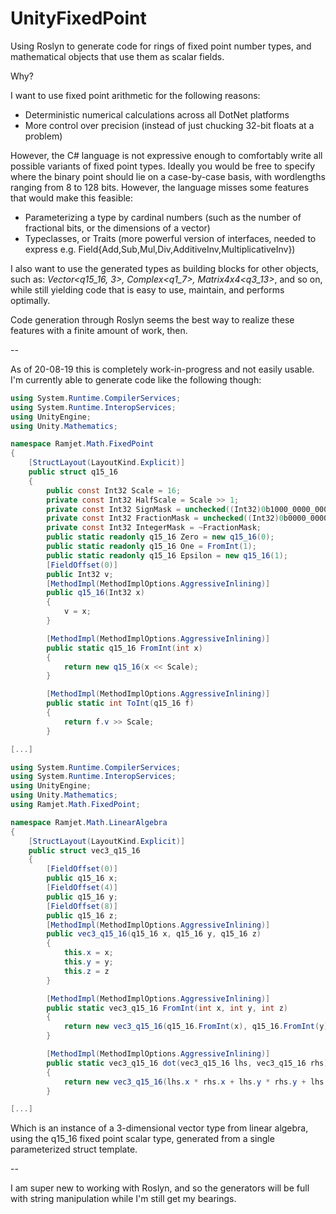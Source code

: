 # UnityFixedPoint
Using Roslyn to generate code for rings of fixed point number types, and mathematical objects that use them as scalar fields.

Why?

I want to use fixed point arithmetic for the following reasons:

- Deterministic numerical calculations across all DotNet platforms
- More control over precision (instead of just chucking 32-bit floats at a problem)

However, the C# language is not expressive enough to comfortably write all possible variants of fixed point types. Ideally you would be free to specify where the binary point should lie on a case-by-case basis, with wordlengths ranging from 8 to 128 bits. However, the language misses some features that would make this feasible:

- Parameterizing a type by cardinal numbers (such as the number of fractional bits, or the dimensions of a vector)
- Typeclasses, or Traits (more powerful version of interfaces, needed to express e.g. Field{Add,Sub,Mul,Div,AdditiveInv,MultiplicativeInv})

I also want to use the generated types as building blocks for other objects, such as: *Vector<q15_16, 3>, Complex<q1_7>, Matrix4x4<q3_13>*, and so on, while still yielding code that is easy to use, maintain, and performs optimally.

Code generation through Roslyn seems the best way to realize these features with a finite amount of work, then.

--

As of 20-08-19 this is completely work-in-progress and not easily usable. I'm currently able to generate code like the following though:

```csharp
using System.Runtime.CompilerServices;
using System.Runtime.InteropServices;
using UnityEngine;
using Unity.Mathematics;

namespace Ramjet.Math.FixedPoint
{
    [StructLayout(LayoutKind.Explicit)]
    public struct q15_16
    {
        public const Int32 Scale = 16;
        private const Int32 HalfScale = Scale >> 1;
        private const Int32 SignMask = unchecked((Int32)0b1000_0000_0000_0000_0000_0000_0000_0000);
        private const Int32 FractionMask = unchecked((Int32)0b0000_0000_0000_0000_1111_1111_1111_1111);
        private const Int32 IntegerMask = ~FractionMask;
        public static readonly q15_16 Zero = new q15_16(0);
        public static readonly q15_16 One = FromInt(1);
        public static readonly q15_16 Epsilon = new q15_16(1);
        [FieldOffset(0)]
        public Int32 v;
        [MethodImpl(MethodImplOptions.AggressiveInlining)]
        public q15_16(Int32 x)
        {
            v = x;
        }

        [MethodImpl(MethodImplOptions.AggressiveInlining)]
        public static q15_16 FromInt(int x)
        {
            return new q15_16(x << Scale);
        }

        [MethodImpl(MethodImplOptions.AggressiveInlining)]
        public static int ToInt(q15_16 f)
        {
            return f.v >> Scale;
        }

[...]

using System.Runtime.CompilerServices;
using System.Runtime.InteropServices;
using UnityEngine;
using Unity.Mathematics;
using Ramjet.Math.FixedPoint;

namespace Ramjet.Math.LinearAlgebra
{
    [StructLayout(LayoutKind.Explicit)]
    public struct vec3_q15_16
    {
        [FieldOffset(0)]
        public q15_16 x;
        [FieldOffset(4)]
        public q15_16 y;
        [FieldOffset(8)]
        public q15_16 z;
        [MethodImpl(MethodImplOptions.AggressiveInlining)]
        public vec3_q15_16(q15_16 x, q15_16 y, q15_16 z)
        {
            this.x = x;
            this.y = y;
            this.z = z
        }

        [MethodImpl(MethodImplOptions.AggressiveInlining)]
        public static vec3_q15_16 FromInt(int x, int y, int z)
        {
            return new vec3_q15_16(q15_16.FromInt(x), q15_16.FromInt(y), q15_16.FromInt(z));
        }

        [MethodImpl(MethodImplOptions.AggressiveInlining)]
        public static vec3_q15_16 dot(vec3_q15_16 lhs, vec3_q15_16 rhs)
        {
            return new vec3_q15_16(lhs.x * rhs.x + lhs.y * rhs.y + lhs.z * rhs.z);
        }

[...]

```

Which is an instance of a 3-dimensional vector type from linear algebra, using the q15_16 fixed point scalar type, generated from a single parameterized struct template.

--

I am super new to working with Roslyn, and so the generators will be full with string manipulation while I'm still get my bearings.
